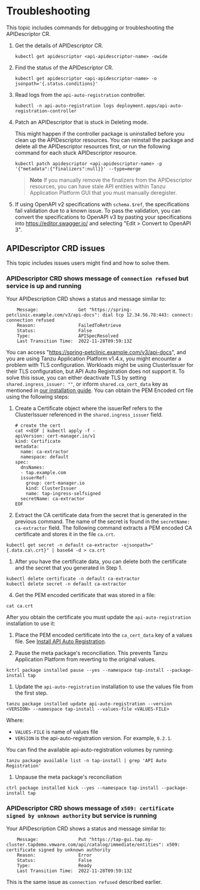 # Troubleshooting

This topic includes commands for debugging or troubleshooting the APIDescriptor CR.

1. Get the details of APIDescriptor CR.

    ```console
    kubectl get apidescriptor <api-apidescriptor-name> -owide
    ```

2. Find the status of the APIDescriptor CR.

    ```console
    kubectl get apidescriptor <api-apidescriptor-name> -o jsonpath='{.status.conditions}'
    ```

3. Read logs from the `api-auto-registration` controller.
   
    ```console
    kubectl -n api-auto-registration logs deployment.apps/api-auto-registration-controller
    ```

4. Patch an APIDescriptor that is stuck in Deleting mode.

   This might happen if the controller package is uninstalled before you clean up the APIDescriptor resources.
   You can reinstall the package and delete all the APIDescriptor resources first, or run the following command for each stuck APIDescriptor resource.

    ```console
    kubectl patch apidescriptor <api-apidescriptor-name> -p '{"metadata":{"finalizers":null}}' --type=merge
    ```

    >**Note** If you manually remove the finalizers from the APIDescriptor resources, you can have stale API entities within Tanzu Application Platform GUI that you must manually deregister.

5. If using OpenAPI v2 specifications with `schema.$ref`, the specifications fail validation due to a known issue.
To pass the validation, you can convert the specifications to OpenAPI v3 by pasting your specifications into https://editor.swagger.io/ and selecting "Edit > Convert to OpenAPI 3".

## APIDescriptor CRD issues

This topic includes issues users might find and how to solve them.

### APIDescriptor CRD shows message of `connection refused` but service is up and running

Your APIDescription CRD shows a status and message similar to:

```console
    Message:               Get "https://spring-petclinic.example.com/v3/api-docs": dial tcp 12.34.56.78:443: connect: connection refused
    Reason:                FailedToRetrieve
    Status:                False
    Type:                  APISpecResolved
    Last Transition Time:  2022-11-28T09:59:13Z
```

You can access "https://spring-petclinic.example.com/v3/api-docs", and you are
using Tanzu Application Platform v1.4.x, you might encounter a problem with TLS
configuration. Workloads might be using ClusterIssuer for their TLS
configuration, but API Auto Registration does not support it. To solve this
issue, you can either deactivate TLS by setting `shared.ingress_issuer: ""`, or
inform `shared.ca_cert_data` key as mentioned in [our installation
guide](installation.md).  You can obtain the PEM Encoded crt file using the following steps:

1. Create a Certificate object where the issuerRef refers to the ClusterIssuer referenced
in the `shared.ingress_issuer` field.

    ```console
    # create the cert
    cat <<EOF | kubectl apply -f -
    apiVersion: cert-manager.io/v1
    kind: Certificate
    metadata:
      name: ca-extractor
      namespace: default
    spec:
      dnsNames:
      - tap.example.com
      issuerRef:
        group: cert-manager.io
        kind: ClusterIssuer
        name: tap-ingress-selfsigned
      secretName: ca-extractor
    EOF
    ```

2. Extract the CA certificate data from the secret that is generated in the
previous command. The name of the secret is found in the `secretName:
ca-extractor` field. The following command extracts a PEM encoded CA certificate
and stores it in the file `ca.crt`.

  ```console
  kubectl get secret -n default ca-extractor -ojsonpath="{.data.ca\.crt}" | base64 -d > ca.crt
  ```

1. After you have the certificate data, you can delete both the certificate and
   the secret that you generated in Step 1.

  ```console
  kubectl delete certificate -n default ca-extractor
  kubectl delete secret -n default ca-extractor
  ```

4. Get the PEM encoded certificate that was stored in a file:

  ```console
  cat ca.crt
  ```

After you obtain the certificate you must update the `api-auto-registration` installation to use it:
 
1. Place the PEM encoded certificate into the `ca_cert_data` key of a values file. See [Install API Auto Registration](installation.hbs.md).

2. Pause the meta package's reconciliation. This prevents Tanzu Application Platform from reverting to the original values. 

  ```console
  kctrl package installed pause --yes --namespace tap-install --package-install tap
  ```

1. Update the `api-auto-registration` installation to use the values file from the first step.

  ```console
  tanzu package installed update api-auto-registration --version <VERSION> --namespace tap-install --values-file <VALUES-FILE>
  ```

  Where:

  - `VALUES-FILE` is name of values file
  - `VERSION` is the api-auto-registration version. For example, `0.2.1`.

You can find the available api-auto-registration volumes by running:

  ```console
  tanzu package available list -n tap-install | grep 'API Auto Registration'
  ```

1. Unpause the meta package's reconciliation

  ```console
  ctrl package installed kick --yes --namespace tap-install --package-install tap
  ```

### APIDescriptor CRD shows message of `x509: certificate signed by unknown authority` but service is running

Your APIDescription CRD shows a status and message similar to:

```console
    Message:               Put "https://tap-gui.tap.my-cluster.tapdemo.vmware.com/api/catalog/immediate/entities": x509: certificate signed by unknown authority
    Reason:                Error
    Status:                False
    Type:                  Ready
    Last Transition Time:  2022-11-28T09:59:13Z
```

This is the same issue as `connection refused` described earlier.
